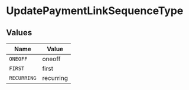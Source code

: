 # UpdatePaymentLinkSequenceType


## Values

| Name        | Value       |
| ----------- | ----------- |
| `ONEOFF`    | oneoff      |
| `FIRST`     | first       |
| `RECURRING` | recurring   |